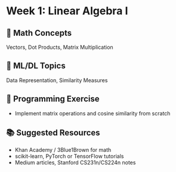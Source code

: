 # Week 1: Linear Algebra I

## 🧠 Math Concepts
Vectors, Dot Products, Matrix Multiplication

## 🤖 ML/DL Topics
Data Representation, Similarity Measures

## 🧪 Programming Exercise
- Implement matrix operations and cosine similarity from scratch

## 📚 Suggested Resources
- Khan Academy / 3Blue1Brown for math
- scikit-learn, PyTorch or TensorFlow tutorials
- Medium articles, Stanford CS231n/CS224n notes
